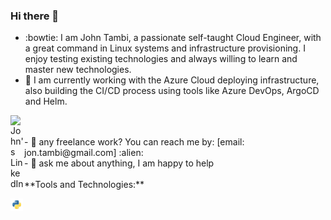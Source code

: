 ### Hi there 👋
- :bowtie: I am John Tambi, a passionate self-taught Cloud Engineer, with a great command in Linux systems and infrastructure provisioning. I enjoy testing existing technologies and always willing to learn and master new technologies.
- :rocket: I am currently working with the Azure Cloud deploying infrastructure, also building the CI/CD process using tools like Azure DevOps, ArgoCD and Helm.

<a href="https://www.linkedin.com/in/jontambi/">
  <img align="left" alt="John's LinkedIn" width="22px" src="https://raw.githubusercontent.com/peterthehan/peterthehan/master/assets/linkedin.svg" />
</a>
<br />
<br />
- 💼 any freelance work? You can reach me by: [email: jon.tambi@gmail.com] :alien:
<br />
- 💬 ask me about anything, I am happy to help
<br />
<br />
**Tools and Technologies:**

<code><img height="20" src="https://raw.githubusercontent.com/github/explore/80688e429a7d4ef2fca1e82350fe8e3517d3494d/topics/python/python.png"></code>
<!--
<a href="https://discord.gg/wfJAHVmU">
  <img align="left" alt="John's Discord" width="22px" src="https://raw.githubusercontent.com/peterthehan/peterthehan/master/assets/discord.svg" />
</a>
**jontambi/jontambi** is a ✨ _special_ ✨ repository because its `README.md` (this file) appears on your GitHub profile.

Here are some ideas to get you started:

- 🔭 I’m currently working on ...
- 🌱 I’m currently learning ...
- 👯 I’m looking to collaborate on ...
- 🤔 I’m looking for help with ...
- 💬 Ask me about ...
- 📫 How to reach me: ...
- 😄 Pronouns: ...
- ⚡ Fun fact: ...
-->
